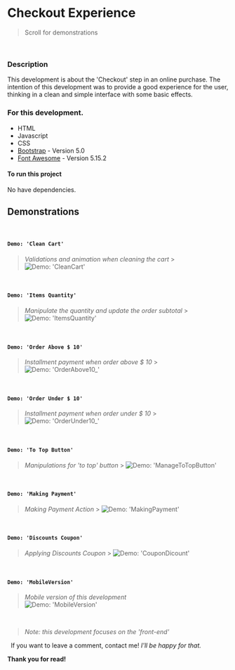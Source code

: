 # Checkout Experience

> Scroll for demonstrations

&nbsp;

### Description

This development is about the 'Checkout' step in an online purchase.
The intention of this development was to provide a good experience for the user, thinking in a clean and simple interface with some basic effects.

### For this development.

- HTML
- Javascript
- CSS
- [Bootstrap] - Version 5.0
- [Font Awesome] - Version 5.15.2

#### To run this project

No have dependencies.

## Demonstrations

&nbsp;

#### `Demo: 'Clean Cart' `

> _Validations and animation when cleaning the cart_ > ![Demo: 'CleanCart'](assets/img/demo/CleanCart.gif)

&nbsp;

#### `Demo: 'Items Quantity' `

> _Manipulate the quantity and update the order subtotal_ > ![Demo: 'ItemsQuantity'](assets/img/demo/ItemsQuantity.gif)

&nbsp;

#### `Demo: 'Order Above $ 10'`

> _Installment payment when order above $ 10_ > ![Demo: 'OrderAbove10_'](assets/img/demo/OrderAbove10.gif)

&nbsp;

#### `Demo: 'Order Under $ 10'`

> _Installment payment when order under $ 10_ > ![Demo: 'OrderUnder10_'](assets/img/demo/OrderUnder10.gif)

&nbsp;

#### `Demo: 'To Top Button'`

> _Manipulations for 'to top' button_ > ![Demo: 'ManageToTopButton'](assets/img/demo/ManageToTopButton.gif)

&nbsp;

#### `Demo: 'Making Payment'`

> _Making Payment Action_ > ![Demo: 'MakingPayment'](assets/img/demo/MakingPayment.gif)

&nbsp;

#### `Demo: 'Discounts Coupon'`

> _Applying Discounts Coupon_ > ![Demo: 'CouponDicount'](assets/img/demo/CouponDiscount.gif)

&nbsp;

#### `Demo: 'MobileVersion'`

> _Mobile version of this development_  
> ![Demo: 'MobileVersion'](assets/img/demo/MobileVersion.gif)

&nbsp;
&nbsp;

> _Note: this development focuses on the 'front-end'_

&nbsp;
If you want to leave a comment, contact me!
_I'll be happy for that._

**Thank you for read!**

[bootstrap]: https://getbootstrap.com/docs/5.0/getting-started/introduction/
[font awesome]: https://fontawesome.com/
